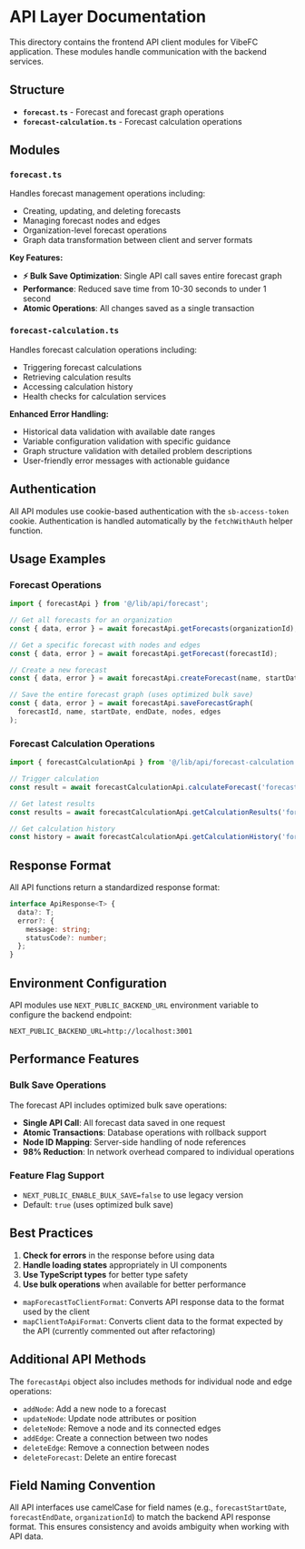 # API Layer Documentation

This directory contains the frontend API client modules for VibeFC application. These modules handle communication with the backend services.

## Structure

- **`forecast.ts`** - Forecast and forecast graph operations
- **`forecast-calculation.ts`** - Forecast calculation operations

## Modules

### `forecast.ts`
Handles forecast management operations including:
- Creating, updating, and deleting forecasts
- Managing forecast nodes and edges
- Organization-level forecast operations
- Graph data transformation between client and server formats

**Key Features:**
- **⚡ Bulk Save Optimization**: Single API call saves entire forecast graph
- **Performance**: Reduced save time from 10-30 seconds to under 1 second
- **Atomic Operations**: All changes saved as a single transaction

### `forecast-calculation.ts` 
Handles forecast calculation operations including:
- Triggering forecast calculations
- Retrieving calculation results
- Accessing calculation history
- Health checks for calculation services

**Enhanced Error Handling:**
- Historical data validation with available date ranges
- Variable configuration validation with specific guidance
- Graph structure validation with detailed problem descriptions
- User-friendly error messages with actionable guidance

## Authentication

All API modules use cookie-based authentication with the `sb-access-token` cookie. Authentication is handled automatically by the `fetchWithAuth` helper function.

## Usage Examples

### Forecast Operations
```typescript
import { forecastApi } from '@/lib/api/forecast';

// Get all forecasts for an organization
const { data, error } = await forecastApi.getForecasts(organizationId);

// Get a specific forecast with nodes and edges
const { data, error } = await forecastApi.getForecast(forecastId);

// Create a new forecast
const { data, error } = await forecastApi.createForecast(name, startDate, endDate, organizationId);

// Save the entire forecast graph (uses optimized bulk save)
const { data, error } = await forecastApi.saveForecastGraph(
  forecastId, name, startDate, endDate, nodes, edges
);
```

### Forecast Calculation Operations
```typescript
import { forecastCalculationApi } from '@/lib/api/forecast-calculation';

// Trigger calculation
const result = await forecastCalculationApi.calculateForecast('forecast-id');

// Get latest results
const results = await forecastCalculationApi.getCalculationResults('forecast-id');

// Get calculation history
const history = await forecastCalculationApi.getCalculationHistory('forecast-id');
```

## Response Format

All API functions return a standardized response format:

```typescript
interface ApiResponse<T> {
  data?: T;
  error?: {
    message: string;
    statusCode?: number;
  };
}
```

## Environment Configuration

API modules use `NEXT_PUBLIC_BACKEND_URL` environment variable to configure the backend endpoint:

```env
NEXT_PUBLIC_BACKEND_URL=http://localhost:3001
```

## Performance Features

### Bulk Save Operations
The forecast API includes optimized bulk save operations:
- **Single API Call**: All forecast data saved in one request
- **Atomic Transactions**: Database operations with rollback support
- **Node ID Mapping**: Server-side handling of node references
- **98% Reduction**: In network overhead compared to individual operations

### Feature Flag Support
- `NEXT_PUBLIC_ENABLE_BULK_SAVE=false` to use legacy version
- Default: `true` (uses optimized bulk save)

## Best Practices

1. **Check for errors** in the response before using data
2. **Handle loading states** appropriately in UI components
3. **Use TypeScript types** for better type safety
4. **Use bulk operations** when available for better performance

- `mapForecastToClientFormat`: Converts API response data to the format used by the client
- `mapClientToApiFormat`: Converts client data to the format expected by the API (currently commented out after refactoring)

## Additional API Methods

The `forecastApi` object also includes methods for individual node and edge operations:

- `addNode`: Add a new node to a forecast
- `updateNode`: Update node attributes or position
- `deleteNode`: Remove a node and its connected edges
- `addEdge`: Create a connection between two nodes
- `deleteEdge`: Remove a connection between nodes
- `deleteForecast`: Delete an entire forecast

## Field Naming Convention

All API interfaces use camelCase for field names (e.g., `forecastStartDate`, `forecastEndDate`, `organizationId`) to match the backend API response format. This ensures consistency and avoids ambiguity when working with API data. 